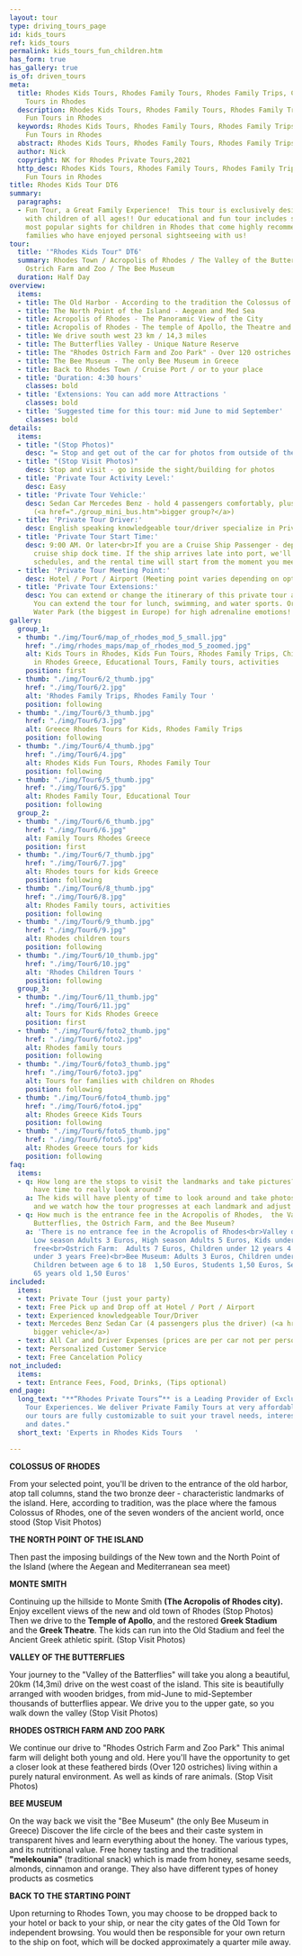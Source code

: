 ```yaml
---
layout: tour
type: driving_tours_page
id: kids_tours
ref: kids_tours
permalink: kids_tours_fun_children.htm
has_form: true
has_gallery: true
is_of: driven_tours
meta:
  title: Rhodes Kids Tours, Rhodes Family Tours, Rhodes Family Trips, Children Fun
    Tours in Rhodes
  description: Rhodes Kids Tours, Rhodes Family Tours, Rhodes Family Trips, Children
    Fun Tours in Rhodes
  keywords: Rhodes Kids Tours, Rhodes Family Tours, Rhodes Family Trips, Children
    Fun Tours in Rhodes
  abstract: Rhodes Kids Tours, Rhodes Family Tours, Rhodes Family Trips
  author: Nick
  copyright: NK for Rhodes Private Tours,2021
  http_desc: Rhodes Kids Tours, Rhodes Family Tours, Rhodes Family Trips, Children
    Fun Tours in Rhodes
title: Rhodes Kids Tour DT6
summary:
  paragraphs:
  - Fun Tour, a Great Family Experience!  This tour is exclusively designed for families
    with children of all ages!! Our educational and fun tour includes some of the
    most popular sights for children in Rhodes that come highly recommended from the
    families who have enjoyed personal sightseeing with us!
tour:
  title: '"Rhodes Kids Tour" DT6'
  summary: Rhodes Town / Acropolis of Rhodes / The Valley of the Butterflies / The
    Ostrich Farm and Zoo / The Bee Museum
  duration: Half Day
overview:
  items:
  - title: The Old Harbor - According to the tradition the Colossus of Rhodes
  - title: The North Point of the Island - Aegean and Med Sea
  - title: Acropolis of Rhodes - The Panoramic View of the City
  - title: Acropolis of Rhodes - The temple of Apollo, the Theatre and the Greek Stadium
  - title: We drive south west 23 km / 14,3 miles
  - title: The Butterflies Valley - Unique Nature Reserve
  - title: The "Rhodes Ostrich Farm and Zoo Park" - Over 120 ostriches
  - title: The Bee Museum - The only Bee Museum in Greece
  - title: Back to Rhodes Town / Cruise Port / or to your place
  - title: 'Duration: 4:30 hours'
    classes: bold
  - title: 'Extensions: You can add more Attractions '
    classes: bold
  - title: 'Suggested time for this tour: mid June to mid September'
    classes: bold
details:
  items:
  - title: "(Stop Photos)"
    desc: "= Stop and get out of the car for photos from outside of the Sight/building"
  - title: "(Stop Visit Photos)"
    desc: Stop and visit - go inside the sight/building for photos
  - title: 'Private Tour Activity Level:'
    desc: Easy
  - title: 'Private Tour Vehicle:'
    desc: Sedan Car Mercedes Benz - hold 4 passengers comfortably, plus the driver
      (<a href="./group_mini_bus.htm">bigger group?</a>)
  - title: 'Private Tour Driver:'
    desc: English speaking knowledgeable tour/driver specialize in Private Tours
  - title: 'Private Tour Start Time:'
    desc: 9:00 AM. Or later<br>If you are a Cruise Ship Passenger - depend on your
      cruise ship dock time. If the ship arrives late into port, we'll adjust our
      schedules, and the rental time will start from the moment you meet your tour/driver
  - title: 'Private Tour Meeting Point:'
    desc: Hotel / Port / Airport (Meeting point varies depending on option booked)
  - title: 'Private Tour Extensions:'
    desc: You can extend or change the itinerary of this private tour as you like.
      You can extend the tour for lunch, swimming, and water sports. Or for the Faliraki
      Water Park (the biggest in Europe) for high adrenaline emotions!
gallery:
  group_1:
  - thumb: "./img/Tour6/map_of_rhodes_mod_5_small.jpg"
    href: "./img/rhodes_maps/map_of_rhodes_mod_5_zoomed.jpg"
    alt: Kids Tours in Rhodes, Kids Fun Tours, Rhodes Family Trips, Children Tours
      in Rhodes Greece, Educational Tours, Family tours, activities
    position: first
  - thumb: "./img/Tour6/2_thumb.jpg"
    href: "./img/Tour6/2.jpg"
    alt: 'Rhodes Family Trips, Rhodes Family Tour '
    position: following
  - thumb: "./img/Tour6/3_thumb.jpg"
    href: "./img/Tour6/3.jpg"
    alt: Greece Rhodes Tours for Kids, Rhodes Family Trips
    position: following
  - thumb: "./img/Tour6/4_thumb.jpg"
    href: "./img/Tour6/4.jpg"
    alt: Rhodes Kids Fun Tours, Rhodes Family Tour
    position: following
  - thumb: "./img/Tour6/5_thumb.jpg"
    href: "./img/Tour6/5.jpg"
    alt: Rhodes Family Tour, Educational Tour
    position: following
  group_2:
  - thumb: "./img/Tour6/6_thumb.jpg"
    href: "./img/Tour6/6.jpg"
    alt: Family Tours Rhodes Greece
    position: first
  - thumb: "./img/Tour6/7_thumb.jpg"
    href: "./img/Tour6/7.jpg"
    alt: Rhodes tours for kids Greece
    position: following
  - thumb: "./img/Tour6/8_thumb.jpg"
    href: "./img/Tour6/8.jpg"
    alt: Rhodes Family tours, activities
    position: following
  - thumb: "./img/Tour6/9_thumb.jpg"
    href: "./img/Tour6/9.jpg"
    alt: Rhodes children tours
    position: following
  - thumb: "./img/Tour6/10_thumb.jpg"
    href: "./img/Tour6/10.jpg"
    alt: 'Rhodes Children Tours '
    position: following
  group_3:
  - thumb: "./img/Tour6/11_thumb.jpg"
    href: "./img/Tour6/11.jpg"
    alt: Tours for Kids Rhodes Greece
    position: first
  - thumb: "./img/Tour6/foto2_thumb.jpg"
    href: "./img/Tour6/foto2.jpg"
    alt: Rhodes family tours
    position: following
  - thumb: "./img/Tour6/foto3_thumb.jpg"
    href: "./img/Tour6/foto3.jpg"
    alt: Tours for families with children on Rhodes
    position: following
  - thumb: "./img/Tour6/foto4_thumb.jpg"
    href: "./img/Tour6/foto4.jpg"
    alt: Rhodes Greece Kids Tours
    position: following
  - thumb: "./img/Tour6/foto5_thumb.jpg"
    href: "./img/Tour6/foto5.jpg"
    alt: Rhodes Greece tours for kids
    position: following
faq:
  items:
  - q: How long are the stops to visit the landmarks and take pictures? Will the kids
      have time to really look around?
    a: The kids will have plenty of time to look around and take photos of the landmarks
      and we watch how the tour progresses at each landmark and adjust the tour accordingly.
  - q: How much is the entrance fee in the Acropolis of Rhodes,  the Valley of the
      Butterflies, the Ostrich Farm, and the Bee Museum?
    a: 'There is no entrance fee in the Acropolis of Rhodes<br>Valley of the Butterflies:
      Low season Adults 3 Euros, High season Adults 5 Euros, Kids under 12 years old
      free<br>Ostrich Farm:  Adults 7 Euros, Children under 12 years 4 Euros (Kids
      under 3 years Free)<br>Bee Museum: Adults 3 Euros, Children under 5 years Free,
      Children between age 6 to 18  1,50 Euros, Students 1,50 Euros, Seniors over
      65 years old 1,50 Euros'
included:
  items:
  - text: Private Tour (just your party)
  - text: Free Pick up and Drop off at Hotel / Port / Airport
  - text: Experienced knowledgeable Tour/Driver
  - text: Mercedes Benz Sedan Car (4 passengers plus the driver) (<a href="./group_mini_bus.htm">or
      bigger vehicle</a>)
  - text: All Car and Driver Expenses (prices are per car not per person)
  - text: Personalized Customer Service
  - text: Free Cancelation Policy
not_included:
  items:
  - text: Entrance Fees, Food, Drinks, (Tips optional)
end_page:
  long_text: "**“Rhodes Private Tours”** is a Leading Provider of Exclusive and Personalized
    Tour Experiences. We deliver Private Family Tours at very affordable rates. All
    our tours are fully customizable to suit your travel needs, interests, schedules,
    and dates."
  short_text: 'Experts in Rhodes Kids Tours   '

---
```

**COLOSSUS OF RHODES**

From your selected point, you'll be driven to the entrance of the old harbor, atop tall columns, stand the two bronze deer - characteristic landmarks of the island. Here, according to tradition, was the place where the famous Colossus of Rhodes, one of the seven wonders of the ancient world, once stood (Stop Visit Photos)

**THE NORTH POINT OF THE ISLAND**

Then past the imposing buildings of the New town and the North Point of the Island (where the Aegean and Mediterranean sea meet)

**MONTE SMITH**

Continuing up the hillside to Monte Smith **(The Acropolis of Rhodes city).** Enjoy excellent views of the new and old town of Rhodes (Stop Photos)    Then we drive to the **Temple of Apollo**, and the restored **Greek Stadium** and the **Greek Theatre**. The kids can run into the Old Stadium and feel the Ancient Greek athletic spirit. (Stop Visit Photos)

**VALLEY OF THE BUTTERFLIES**

Your journey to the "Valley of the Batterflies" will take you along a beautiful, 20km (14,3mi) drive on the west coast of the island. This site is beautifully arranged with wooden bridges, from mid-June to mid-September thousands of butterflies appear. We drive you to the upper gate, so you walk down the valley (Stop Visit Photos)

**RHODES OSTRICH FARM AND ZOO PARK**

We continue our drive to "Rhodes Ostrich Farm and Zoo Park" This animal farm will delight both young and old. Here you'll have the opportunity to get a closer look at these feathered birds (Over 120 ostriches) living within a purely natural environment. As well as kinds of rare animals. (Stop Visit Photos)

**BEE MUSEUM**

On the way back we visit the "Bee Museum" (the only Bee Museum in Greece) Discover the life circle of the bees and their caste system in transparent hives and learn everything about the honey. The various types, and its nutritional value. Free honey tasting and the traditional **"melekounia"** (traditional snack) which is made from honey, sesame seeds, almonds, cinnamon and orange. They also have different types of honey products as cosmetics

**BACK TO THE STARTING POINT**

Upon returning to Rhodes Town, you may choose to be dropped back to your hotel or back to your ship, or near the city gates of the Old Town for independent browsing. You would then be responsible for your own return to the ship on foot, which will be docked approximately a quarter mile away.
